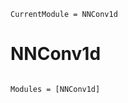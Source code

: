 ```@meta
CurrentModule = NNConv1d
```

# NNConv1d

```@index
```

```@autodocs
Modules = [NNConv1d]
```

